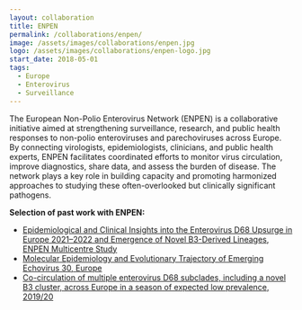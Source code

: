 ```yaml
---
layout: collaboration
title: ENPEN
permalink: /collaborations/enpen/
image: /assets/images/collaborations/enpen.jpg
logo: /assets/images/collaborations/enpen-logo.jpg
start_date: 2018-05-01
tags:
  - Europe
  - Enterovirus
  - Surveillance
---
```


The European Non-Polio Enterovirus Network (ENPEN) is a collaborative initiative aimed at strengthening surveillance, research, and public health responses to non-polio enteroviruses and parechoviruses across Europe. By connecting virologists, epidemiologists, clinicians, and public health experts, ENPEN facilitates coordinated efforts to monitor virus circulation, improve diagnostics, share data, and assess the burden of disease. The network plays a key role in building capacity and promoting harmonized approaches to studying these often-overlooked but clinically significant pathogens.

<b>Selection of past work with ENPEN:</b>
- [Epidemiological and Clinical Insights into the Enterovirus D68 Upsurge in Europe 2021–2022 and Emergence of Novel B3-Derived Lineages, ENPEN Multicentre Study](https://academic.oup.com/jid/article/230/4/e917/7637136)
- [Molecular Epidemiology and Evolutionary Trajectory of Emerging Echovirus 30, Europe](https://wwwnc.cdc.gov/eid/article/27/6/20-3096_article)
- [Co-circulation of multiple enterovirus D68 subclades, including a novel B3 cluster, across Europe in a season of expected low prevalence, 2019/20](https://pmc.ncbi.nlm.nih.gov/articles/PMC6976881/)

